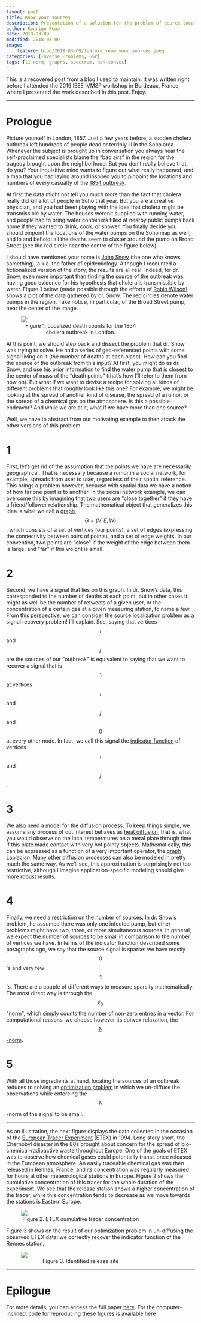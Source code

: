 ```yaml
---
layout: post
title: Know your sources
description: Presentation of a solution for the problem of source localization on graphs
author: Rodrigo Pena
date: 2018-03-09
modified: 2018-03-09
image:
    feature: blog/2018-03-09/feature_know_your_sources.jpeg
categories: [Inverse Problems, GSP]
tags: [l1-norm, graphs, spectrum, non-convex]
---
```



> <p style="text-align: center">
This is a recovered post from a blog I used to maintain. It was written right before I attended the 2016 IEEE IVMSP workshop in Bordeaux, France, where I presented the work described in this post. Enjoy.</p>

----

# Prologue

Picture yourself in London, 1857. Just a few years before, a sudden cholera outbreak left hundreds of people dead or terribly ill in the Soho area. Whenever the subject is brought up in conversation you always hear the self-proclaimed specialists blame the “bad airs” in the region for the tragedy brought upon the neighborhood. But you don’t really believe that, do you? Your inquisitive mind wants to figure out what really happened, and a map that you had laying around inspired you to pinpoint the locations and numbers of every casualty of the [1854 outbreak](https://en.wikipedia.org/wiki/1854_Broad_Street_cholera_outbreak).

At first the data might not tell you much more than the fact that cholera really did kill a lot of people in Soho that year. But you are a creative physician, and you had been playing with the idea that cholera might be transmissible by water. The houses weren’t supplied with running water, and people had to bring water containers filled at nearby public pumps back home if they wanted to drink, cook, or shower. You finally decide you should pinpoint the locations of the water pumps on the Soho map as well, and lo and behold: all the deaths seem to cluster around the pump on Broad Street (see the red circle near the centre of the figure below).

I should have mentioned your name is [John Snow](https://en.wikipedia.org/wiki/John_Snow) (the one who knows something), a.k.a. the father of epidemiology. Although I recounted a fictionalized version of the story, the results are all real. Indeed, for dr. Snow, even more important than finding the source of the outbreak was having good evidence for his hypothesis that cholera is transmissible by water. Figure 1 below (made possible through the efforts of [Robin Wilson](http://blog.rtwilson.com/john-snows-famous-cholera-analysis-data-in-modern-gis-formats/)) shows a plot of the data gathered by dr. Snow. The red circles denote water pumps in the region. Take notice, in particular, of the Broad Street pump, near the center of the image.

<figure>
  <div class="container" style="float: center; width: 75%">
    <img src="{{ site.url }}/images/blog/2018-03-09/cholera_death_map.png">
    <figcaption style="text-align: center">
    Figure 1. Localized death counts for the 1854 cholera outbreak in London.
    </figcaption>
  </div>
</figure>

At this point, we should step back and dissect the problem that dr. Snow was trying to solve. He had a series of geo-referenced points with some signal living on it (the number of deaths at each place). How can you find the source of the outbreak from this input? At first, you might do as dr. Snow, and use his prior information to find the water pump that is closest to the center of mass of the “death points” (that’s how I’ll refer to them from now on). But what if we want to devise a recipe for solving all kinds of different problems that roughly look like this one? For example, we might be looking at the spread of another kind of disease, the spread of a rumor, or the spread of a chemical gas on the atmosphere. Is this a possible endeavor? And while we are at it, what if we have more than one source?

Well, we have to abstract from our motivating example to then attack the other versions of this problem.

# 1

First, let’s get rid of the assumption that the points we have are necessarily geographical. That is necessary because a rumor in a social network, for example, spreads from user to user, regardless of their spatial reference. This brings a problem however, because with spatial data we have a notion of how far one point is to another. In the social network example, we can overcome this by imagining that two users are "close together" if they have a friend/follower relationship. The mathematical object that generalizes this idea is what we call a [graph](https://en.wikipedia.org/wiki/Graph_(discrete_mathematics)), $$G = (V, E, W)$$, which consists of a set of vertices (our points), a set of edges (expressing the connectivity between pairs of points), and a set of edge weights. In our convention, two points are "close" if the weight of the edge between them is large, and "far" if this weight is small.

# 2

Second, we have a signal that lies on this graph. In dr. Snow’s data, this corresponded to the number of deaths at each point, but in other cases it might as well be the number of retweets of a given user, or the concentration of a certain gas at a given measuring station, to name a few. From this perspective, we can consider the source localization problem as a signal recovery problem! I’ll explain. See, saying that vertices $$i$$ and $$j$$ are the sources of our "outbreak" is equivalent to saying that we want to recover a signal that is $$1$$ at vertices $$i$$ and $$j$$ and $$0$$ at every other node. In fact, we call this signal the [indicator function](https://en.wikipedia.org/wiki/Indicator_function) of vertices $$i$$ and $$j$$.

# 3

We also need a model for the diffusion process. To keep things simple, we assume any process of out interest behaves as [heat diffusion](https://en.wikipedia.org/wiki/Heat_equation), that is, what you would observe on the local temperatures on a metal plate through time if this plate made contact with very hot pointy objects. Mathematically, this can be expressed as a function of a very important operator, the [graph Laplacian](https://en.wikipedia.org/wiki/Laplacian_matrix). Many other diffusion processes can also be modeled in pretty much the same way. As we’ll see, this approximation is surprisingly not too restrictive, although I imagine application-specific modeling should give more robust results.

# 4

Finally, we need a restriction on the number of sources. In dr. Snow’s problem, he assumed there was only one infected pump, but other problems might have two, three, or more simultaneous sources. In general, we expect the number of sources to be small in comparison to the number of vertices we have. In terms of the indicator function described some paragraphs ago, we say that the source signal is sparse: we have mostly $$0$$'s and very few $$1$$'s. There are a couple of different ways to measure sparsity mathematically. The most direct way is through the [$$\ell_0$$ "norm"](https://en.wikipedia.org/wiki/Lp_space#When_p_=_0), which simply counts the number of non-zero entries in a vector. For computational reasons, we choose however its convex relaxation, the [$$\ell_1$$-norm](https://en.wikipedia.org/wiki/Taxicab_geometry).

# 5

With all those ingredients at hand, locating the sources of an outbreak reduces to solving an [optimization problem](https://en.wikipedia.org/wiki/Optimization_problem) in which we un-diffuse the observations while enforcing the $$\ell_1$$-norm of the signal to be small.

----

As an illustration, the next figure displays the data collected in the occasion of the [European Tracer Experiment](https://rem.jrc.ec.europa.eu/etex/) (ETEX) in 1994. Long story short, the Chernobyl disaster in the 80s brought about concern for the spread of bio-chemical-radioactive waste throughout Europe. One of the goals of ETEX was to observe how chemical gases could potentially transit once released in the European atmosphere. An easily traceable chemical gas was then released in Rennes, France, and its concentration was regularly measured for hours at other meteorological stations in Europe. Figure 2 shows the cumulative concentration of this tracer for the whole duration of the experiment. We see that the release station shows a higher concentration of the tracer, while this concentration tends to decrease as we move towards the stations is Eastern Europe.

<figure>
  <div class="container" style="float: center; width: 75%">
    <img src="{{ site.url }}/images/blog/2018-03-09/obs_gas_release.png">
    <figcaption style="text-align: center">
    Figure 2. ETEX cumulative tracer concentration
    </figcaption>
  </div>
</figure>

Figure 3 shows on the result of our optimization problem in un-diffusing the observed ETEX data: we correctly recover the indicator function of the Rennes station.

<figure>
  <div class="container" style="float: center; width: 75%">
    <img src="{{ site.url }}/images/blog/2018-03-09/solution_gas_release.png">
    <figcaption style="text-align: center">
    Figure 3. Identified release site
    </figcaption>
  </div>
</figure>

----

# Epilogue

For more details, you can access the full paper [here](https://arxiv.org/abs/1603.07584). For the computer-inclined, code for reproducing these figures is available [here](https://github.com/rodrigo-pena/src-localization-graphs)
